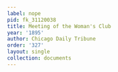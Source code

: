 ```yaml
---
label: nope
pid: fk_31120038
title: Meeting of the Woman's Club
year: '1895'
author: Chicago Daily Tribune
order: '327'
layout: single
collection: documents
---
```

